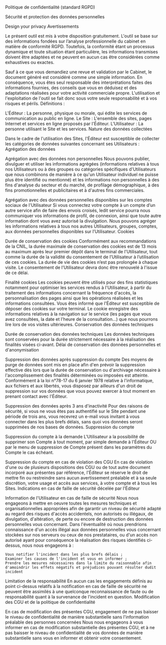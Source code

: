 Politique de confidentialité (standard RGPD)

Sécurité et protection des données personnelles

Design your privacy
Avertissements

Le présent outil est mis à votre disposition gratuitement. L'outil se base sur des informations fondées sur l’analyse professionnelle du cabinet en matière de conformité RGPD. Toutefois, la conformité étant un processus dynamique et toute situation étant particulière, les informations transmises doivent être adaptées et ne peuvent en aucun cas être considérées comme exhaustives ou exactes.

Sauf à ce que vous demandiez une revue et validation par le Cabinet, le document généré est considéré comme une simple information. En conséquence, vous êtes seul responsable des interprétations faites des informations fournies, des conseils que vous en déduisez et des adaptations réalisées pour votre activité commerciale propre. L'utilisation et l'exploitation de l'outil se fait donc sous votre seule responsabilité et à vos risques et périls.
Définitions :

L'Éditeur : La personne, physique ou morale, qui édite les services de communication au public en ligne.
Le Site : L'ensemble des sites, pages Internet et services en ligne proposés par l'Éditeur.
L'Utilisateur : La personne utilisant le Site et les services.
Nature des données collectées

Dans le cadre de l'utilisation des Sites, l'Éditeur est susceptible de collecter les catégories de données suivantes concernant ses Utilisateurs :
Agrégation des données

Agrégation avec des données non personnelles
Nous pouvons publier, divulguer et utiliser les informations agrégées (informations relatives à tous nos Utilisateurs ou à des groupes ou catégories spécifiques d'Utilisateurs que nous combinons de manière à ce qu'un Utilisateur individuel ne puisse plus être identifié ou mentionné) et les informations non personnelles à des fins d'analyse du secteur et du marché, de profilage démographique, à des fins promotionnelles et publicitaires et à d'autres fins commerciales.

Agrégation avec des données personnelles disponibles sur les comptes sociaux de l'Utilisateur
Si vous connectez votre compte à un compte d’un autre service afin de faire des envois croisés, ledit service pourra nous communiquer vos informations de profil, de connexion, ainsi que toute autre information dont vous avez autorisé la divulgation. Nous pouvons agréger les informations relatives à tous nos autres Utilisateurs, groupes, comptes, aux données personnelles disponibles sur l’Utilisateur.
Cookies

Durée de conservation des cookies
Conformément aux recommandations de la CNIL, la durée maximale de conservation des cookies est de 13 mois au maximum après leur premier dépôt dans le terminal de l'Utilisateur, tout comme la durée de la validité du consentement de l’Utilisateur à l’utilisation de ces cookies. La durée de vie des cookies n’est pas prolongée à chaque visite. Le consentement de l’Utilisateur devra donc être renouvelé à l'issue de ce délai.

Finalité cookies
Les cookies peuvent être utilisés pour des fins statistiques notamment pour optimiser les services rendus à l'Utilisateur, à partir du traitement des informations concernant la fréquence d'accès, la personnalisation des pages ainsi que les opérations réalisées et les informations consultées.
Vous êtes informé que l'Éditeur est susceptible de déposer des cookies sur votre terminal. Le cookie enregistre des informations relatives à la navigation sur le service (les pages que vous avez consultées, la date et l'heure de la consultation...) que nous pourrons lire lors de vos visites ultérieures.
Conservation des données techniques

Durée de conservation des données techniques
Les données techniques sont conservées pour la durée strictement nécessaire à la réalisation des finalités visées ci-avant.
Délai de conservation des données personnelles et d'anonymisation

Suppression des données après suppression du compte
Des moyens de purge de données sont mis en place afin d'en prévoir la suppression effective dès lors que la durée de conservation ou d'archivage nécessaire à l'accomplissement des finalités déterminées ou imposées est atteinte. Conformément à la loi n°78-17 du 6 janvier 1978 relative à l'informatique, aux fichiers et aux libertés, vous disposez par ailleurs d'un droit de suppression sur vos données que vous pouvez exercer à tout moment en prenant contact avec l'Éditeur.

Suppression des données après 3 ans d'inactivité
Pour des raisons de sécurité, si vous ne vous êtes pas authentifié sur le Site pendant une période de trois ans, vous recevrez un e-mail vous invitant à vous connecter dans les plus brefs délais, sans quoi vos données seront supprimées de nos bases de données.
Suppression du compte

Suppression du compte à la demande
L'Utilisateur a la possibilité de supprimer son Compte à tout moment, par simple demande à l'Éditeur OU par le menu de suppression de Compte présent dans les paramètres du Compte le cas échéant.

Suppression du compte en cas de violation des CGU
En cas de violation d'une ou de plusieurs dispositions des CGU ou de tout autre document incorporé aux présentes par référence, l'Éditeur se réserve le droit de mettre fin ou restreindre sans aucun avertissement préalable et à sa seule discrétion, votre usage et accès aux services, à votre compte et à tous les Sites.
Indications en cas de faille de sécurité décelée par l'Éditeur

Information de l'Utilisateur en cas de faille de sécurité
Nous nous engageons à mettre en oeuvre toutes les mesures techniques et organisationnelles appropriées afin de garantir un niveau de sécurité adapté au regard des risques d'accès accidentels, non autorisés ou illégaux, de divulgation, d'altération, de perte ou encore de destruction des données personnelles vous concernant. Dans l'éventualité où nous prendrions connaissance d'un accès illégal aux données personnelles vous concernant stockées sur nos serveurs ou ceux de nos prestataires, ou d'un accès non autorisé ayant pour conséquence la réalisation des risques identifiés ci-dessus, nous nous engageons à :

    Vous notifier l'incident dans les plus brefs délais ;
    Examiner les causes de l'incident et vous en informer ;
    Prendre les mesures nécessaires dans la limite du raisonnable afin d'amoindrir les effets négatifs et préjudices pouvant résulter dudit incident

Limitation de la responsabilité
En aucun cas les engagements définis au point ci-dessus relatifs à la notification en cas de faille de sécurité ne peuvent être assimilés à une quelconque reconnaissance de faute ou de responsabilité quant à la survenance de l'incident en question.
Modification des CGU et de la politique de confidentialité

En cas de modification des présentes CGU, engagement de ne pas baisser le niveau de confidentialité de manière substantielle sans l'information préalable des personnes concernées
Nous nous engageons à vous informer en cas de modification substantielle des présentes CGU, et à ne pas baisser le niveau de confidentialité de vos données de manière substantielle sans vous en informer et obtenir votre consentement. 
